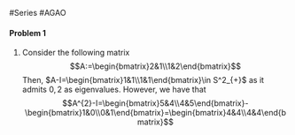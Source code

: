 #Series #AGAO 

#### Problem 1
1. Consider the following matrix
$$A:=\begin{bmatrix}2&1\\1&2\end{bmatrix}$$Then, $A-I=\begin{bmatrix}1&1\\1&1\end{bmatrix}\in S^2_{+}$ as it admits $0,2$ as eigenvalues. However, we have that $$A^{2}-I=\begin{bmatrix}5&4\\4&5\end{bmatrix}-\begin{bmatrix}1&0\\0&1\end{bmatrix}=\begin{bmatrix}4&4\\4&4\end{bmatrix}$$